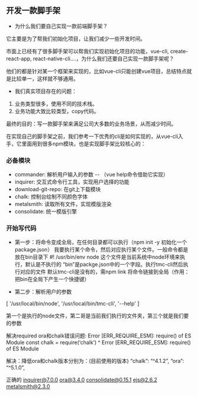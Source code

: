 ## 开发一款脚手架

- 为什么我们要自己实现一款前端脚手架？

它主要是为了帮我们初始化项目，让我们减少一些开发时间。

市面上已经有了很多脚手架可以帮我们实现初始化项目的功能，vue-cli, create-react-app, react-native-cli....，为什么我们还要自己实现一款脚手架呢？

他们的都是针对某一个框架来实现的，比如vue-cli只能创建vue项目，总结特点就是比较单一，这样就不够通用。

- 我们真实项目存在的问题：

1. 业务类型很多，使用不同的技术栈。
2. 业务功能大致比较类型，copy代码。

最终的目的：写一款脚手架来满足公司大多数的业务场景，从而减少时间。


在实现自己的脚手架之前，我们参考一下优秀的cli是如何实现的，从vue-cli入手，它里面用到很多npm模块，也是实现脚手架比较核心的：

### 必备模块

- commander: 解析用户输入的参数 -- （vue help命令借助它实现）
- inquirer: 交互式命令行工具，实现用户选择的功能
- download-git-repo: 在git上下载模块
- chalk: 控制台绘制不同颜色字体
- metalsmith: 读取所有文件，实现模版渲染
- consolidate: 统一模版引擎


### 开始写代码

- 第一步：将命令变成全局，在任何目录都可以执行（npm init -y 初始化一个package.json）
    我要执行某个命令，然后对应执行某个文件。一般命令都是放在bin目录下
    #! /usr/bin/env node 这个文件是当前系统中node环境来执行，默认是不执行的
    “bin”是packge.json中的一个字段。执行tmc-cli然后执行对应的文件
    默认tmc-cli是没有的，需npm link 将命令链接到全局（作用：把bin在全局下产生一个快捷键）

- 第二步：解析用户的参数

[ '/usr/local/bin/node', '/usr/local/bin/tmc-cli', '--help' ]

第一个是执行的node文件，第二哥是当前我们执行的文件夹，第三个就是我们要的参数


解决required ora和chalk错误问题: Error [ERR_REQUIRE_ESM]: require() of ES Module
const chalk = require(‘chalk’)
^
Error [ERR_REQUIRE_ESM]: require() of ES Module

解决：降低ora和chalk版本分别为：(目前使用的版本)
“chalk”: “^4.1.2”,
“ora”: “^5.1.0”,

正确的
inquirer@7.0.0
ora@3.4.0
consolidate@0.15.1
ejs@2.6.2
metalsmith@2.3.0